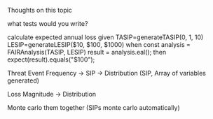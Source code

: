 
Thoughts on this topic

what tests would you write?

calculate expected annual loss
given 
    TASIP=generateTASIP(0, 1, 10)
    LESIP=generateLESIP($10, $100, $1000)
when
    const analysis = FAIRAnalysis(TASIP, LESIP)
    result = analysis.eal();
then
    expect(result).equals("$100");

Threat Event Frequency
-> SIP
-> Distribution (SIP, Array of variables generated)

Loss Magnitude
-> Distribution

Monte carlo them together (SIPs monte carlo automatically)
